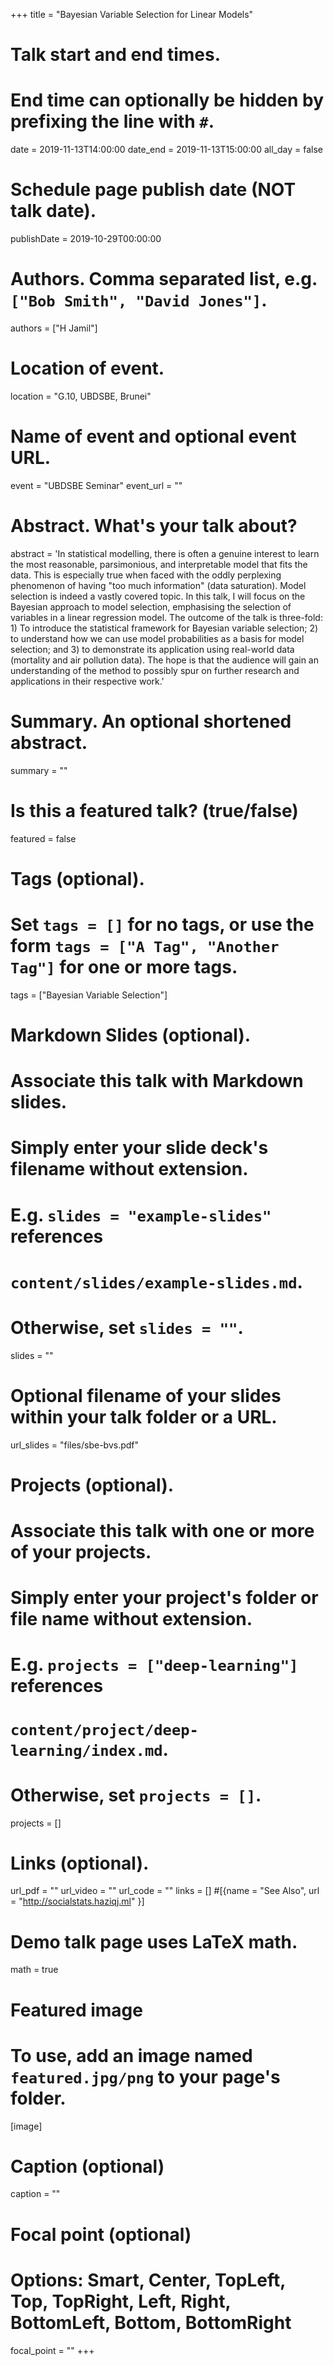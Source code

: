 +++
title = "Bayesian Variable Selection for Linear Models"

# Talk start and end times.
#   End time can optionally be hidden by prefixing the line with `#`.
date = 2019-11-13T14:00:00
date_end = 2019-11-13T15:00:00
all_day = false

# Schedule page publish date (NOT talk date).
publishDate = 2019-10-29T00:00:00

# Authors. Comma separated list, e.g. `["Bob Smith", "David Jones"]`.
authors = ["H Jamil"]

# Location of event.
location = "G.10, UBDSBE, Brunei"

# Name of event and optional event URL.
event = "UBDSBE Seminar"
event_url = ""

# Abstract. What's your talk about?
abstract = 'In statistical modelling, there is often a genuine interest to learn the most reasonable, parsimonious, and interpretable model that fits the data. This is especially true when faced with the oddly perplexing phenomenon of having "too much information" (data saturation). Model selection is indeed a vastly covered topic. In this talk, I will focus on the Bayesian approach to model selection, emphasising the selection of variables in a linear regression model. The outcome of the talk is three-fold: 1) To introduce the statistical framework for Bayesian variable selection; 2) to understand how we can use model probabilities as a basis for model selection; and 3) to demonstrate its application using real-world data (mortality and air pollution data). The hope is that the audience will gain an understanding of the method to possibly spur on further research and applications in their respective work.'

# Summary. An optional shortened abstract.
summary = ""

# Is this a featured talk? (true/false)
featured = false

# Tags (optional).
#   Set `tags = []` for no tags, or use the form `tags = ["A Tag", "Another Tag"]` for one or more tags.
tags = ["Bayesian Variable Selection"]

# Markdown Slides (optional).
#   Associate this talk with Markdown slides.
#   Simply enter your slide deck's filename without extension.
#   E.g. `slides = "example-slides"` references 
#   `content/slides/example-slides.md`.
#   Otherwise, set `slides = ""`.
slides = ""

# Optional filename of your slides within your talk folder or a URL.

url_slides = "files/sbe-bvs.pdf"

# Projects (optional).
#   Associate this talk with one or more of your projects.
#   Simply enter your project's folder or file name without extension.
#   E.g. `projects = ["deep-learning"]` references 
#   `content/project/deep-learning/index.md`.
#   Otherwise, set `projects = []`.
projects = []

# Links (optional).
url_pdf = ""
url_video = ""
url_code = ""
links = []
#[{name = "See Also", url = "http://socialstats.haziqj.ml" }]

# Demo talk page uses LaTeX math.
math = true

# Featured image
# To use, add an image named `featured.jpg/png` to your page's folder. 
[image]
  # Caption (optional)
  caption = ""

  # Focal point (optional)
  # Options: Smart, Center, TopLeft, Top, TopRight, Left, Right, BottomLeft, Bottom, BottomRight
  focal_point = ""
+++


